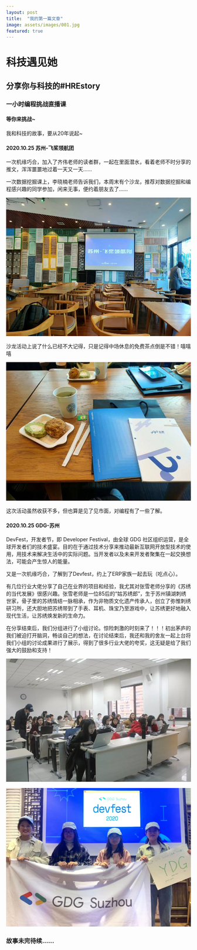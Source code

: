 ```yaml
---
layout: post
title:  "我的第一篇文章"
image: assets/images/001.jpg
featured: true
---
```


# 科技遇见她
## 分享你与科技的#HREstory
### 一小时编程挑战直播课
#### 等你来挑战~




我和科技的故事，要从20年说起~

#### 2020.10.25     苏州-飞桨领航团

一次机缘巧合，加入了齐伟老师的读者群，一起在里面潜水，看着老师不时分享的推文，浑浑噩噩地过着一天又一天……

一次数据挖掘课上，李晓楠老师告诉我们，本周末有个沙龙，推荐对数据挖掘和编程感兴趣的同学参加，闲来无事，便约着朋友去了……

![002](../assets/images/1.jpg)

沙龙活动上说了什么已经不大记得，只是记得中场休息的免费茶点倒是不错！嘻嘻嘻

![002](../assets/images/2.jpg)

这次活动虽然收获不多，但也算是见了见市面，对编程有了一些了解。



#### 2020.10.25     GDG-苏州

DevFest，开发者节，即 Developer Festival，由全球 GDG 社区组织运营，是全球开发者们的技术盛宴。目的在于通过技术分享来推动最新互联网开放型技术的使用，用技术来解决生活中的实际问题。当开发者以及未来开发者聚集在一起交换想法，可能会产生惊人的能量。

又是一次机缘巧合，了解到了Devfest，约上了ERP家族一起去玩（吃点心）。

有几位行业大佬分享了自己在业界的项目和经验，我尤其对张雪老师分享的《苏绣的当代发展》很感兴趣。张雪老师是一位85后的“姑苏绣郎”，生于苏州镇湖刺绣世家，骨子里的苏绣情结一脉相承，作为非物质文化遗产传承人，创立了弥惟刺绣研习所，还大胆地把苏绣带到了手表、耳机、珠宝乃至游戏中，让苏绣更好地融入现代生活，让苏绣焕发新的生命力。

在分享结束后，我们分组进行了小组讨论。惊险刺激的时刻来了！！！初出茅庐的我们被迫打开脑洞，畅谈自己的想法，在讨论结束后，我还和我的舍友一起上台将我们小组的讨论成果进行了展示，得到了很多行业大佬的夸奖，这无疑是给了我们强大的鼓励和支持！

![002](../assets/images/002.jpg)

![002](../assets/images/003.jpg)

### 故事未完待续……


